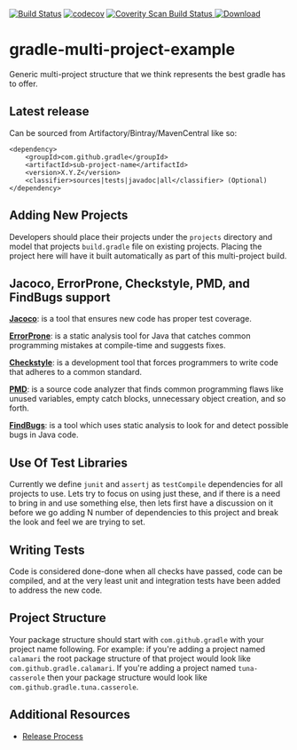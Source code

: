 [![Build Status](https://travis-ci.org/project-aries/gradle-multi-project-example.svg?branch=master)](https://travis-ci.org/project-aries/gradle-multi-project-example)
[![codecov](https://codecov.io/gh/project-aries/gradle-multi-project-example/branch/master/graph/badge.svg)](https://codecov.io/gh/project-aries/gradle-multi-project-example)
<a href="https://scan.coverity.com/projects/gradle-multi-project-example">
  <img alt="Coverity Scan Build Status"
       src="https://scan.coverity.com/projects/14064/badge.svg"/>
</a>
[![Download](https://api.bintray.com/packages/project-aries/libs-release-local/gradle-multi-project-example/images/download.svg) ](https://bintray.com/project-aries/libs-release-local/gradle-multi-project-example/_latestVersion)

# gradle-multi-project-example

Generic multi-project structure that we think represents the best gradle has to offer.

## Latest release

Can be sourced from Artifactory/Bintray/MavenCentral like so:
```
<dependency>
    <groupId>com.github.gradle</groupId>
    <artifactId>sub-project-name</artifactId>
    <version>X.Y.Z</version>
    <classifier>sources|tests|javadoc|all</classifier> (Optional)
</dependency>
```

## Adding New Projects

Developers should place their projects under the `projects` directory and model that 
projects `build.gradle` file on existing projects. Placing the project here will have 
it built automatically as part of this multi-project build.

## Jacoco, ErrorProne, Checkstyle, PMD, and FindBugs support

**[Jacoco](https://github.com/jacoco/jacoco)**: is a tool that ensures new code has 
proper test coverage.

**[ErrorProne](https://github.com/google/error-prone)**: is a static analysis tool 
for Java that catches common programming mistakes at compile-time and suggests fixes. 

**[Checkstyle](https://github.com/checkstyle/checkstyle)**: is a development tool that 
forces programmers to write code that adheres to a common standard.

**[PMD](https://github.com/pmd/pmd)**: is a source code analyzer that finds common programming 
flaws like unused variables, empty catch blocks, unnecessary object creation, and so forth.

**[FindBugs](https://github.com/findbugsproject/findbugs)**: is a tool which uses static 
analysis to look for and detect possible bugs in Java code.

## Use Of Test Libraries

Currently we define `junit` and `assertj` as `testCompile` dependencies for all projects 
to use. Lets try to focus on using just these, and if there is a need to bring in and 
use something else, then lets first have a discussion on it before we go adding N 
number of dependencies to this project and break the look and feel we are trying to set.

## Writing Tests

Code is considered done-done when all checks have passed, code can be compiled, and at the 
very least unit and integration tests have been added to address the new code.

## Project Structure

Your package structure should start with `com.github.gradle` with your project name following. 
For example: if you're adding a project named `calamari` the root package structure of 
that project would look like `com.github.gradle.calamari`. If you're adding a project named 
`tuna-casserole` then your package structure would look like `com.github.gradle.tuna.casserole`.

## Additional Resources

* [Release Process](https://github.com/project-aries/gradle-multi-project-example/blob/master/docs/RELEASE_PROCESS.md)

